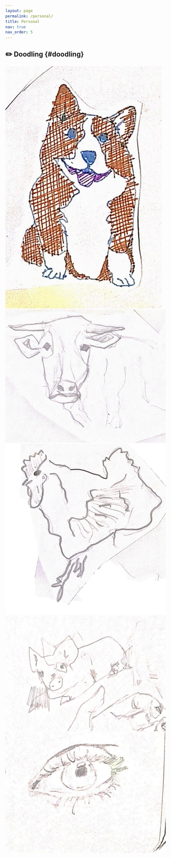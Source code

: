 ```yaml
---
layout: page
permalink: /personal/
title: Personal
nav: true
nav_order: 5
---
```


## ✏️ Doodling {#doodling}

<div class="gallery-grid">

  <div class="tile">
    <img src="/assets/img/hobbies/doodle/1.jpg" alt="Sketch 1">
  </div>
  <div class="tile">
    <img src="/assets/img/hobbies/doodle/2.jpg" alt="Sketch 2">
  </div>
  <div class="tile">
    <img src="/assets/img/hobbies/doodle/3.jpg" alt="Sketch 3">
  </div>
  <div class="tile">
    <img src="/assets/img/hobbies/doodle/4.jpg" alt="Sketch 4">
  </div>
  <div class="tile">
    <img src="/assets/img/hobbies/doodle/5.jpg" alt="Sketch 5">
  </div>

</div>

